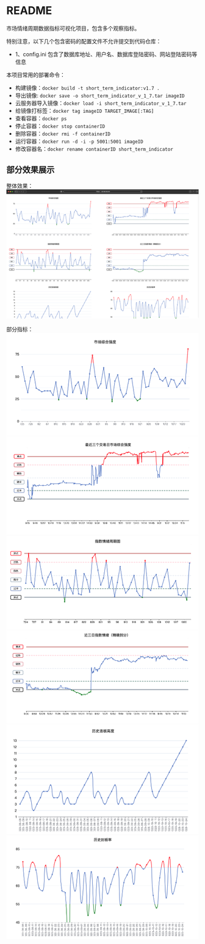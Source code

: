 # README

市场情绪周期数据指标可视化项目，包含多个观察指标。

特别注意，以下几个包含密码的配置文件不允许提交到代码仓库：
- 1、config.ini 包含了数据库地址、用户名、数据库登陆密码、网站登陆密码等信息

本项目常用的部署命令：
  - 构建镜像：```docker build -t short_term_indicator:v1.7 .```
  - 导出镜像: ```docker save -o short_term_indicator_v_1_7.tar imageID```
  - 云服务器导入镜像：```docker load -i short_term_indicator_v_1_7.tar```
  - 给镜像打标签：```docker tag imageID TARGET_IMAGE[:TAG] ```
  - 查看容器：```docker ps```
  - 停止容器：```docker stop containerID```
  - 删除容器：```docker rmi -f containerID```
  - 运行容器：```docker run -d -i -p 5001:5001 imageID```
  - 修改容器名：```docker rename containerID short_term_indicator```


## 部分效果展示

整体效果：
![整体效果](./img/screen_1_update.png)

部分指标：
![市场综合强度](./img/screen_2.png)
![近三日市场综合强度](./img/screen_3.png)
![指数情绪周期图](./img/screen_6.png)
![指数情绪（精确到分）](./img/screen_7.png)
![连板高度](./img/screen_4.png)
![历史封板率](./img/screen_5.png)
